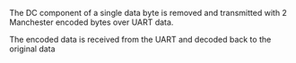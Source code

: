 The DC component of a single data byte is removed and transmitted with 2 Manchester encoded bytes over UART data.

The encoded data is received from the UART and decoded back to the original data